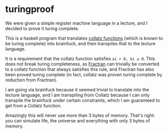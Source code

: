 # turingproof

We were given a simple register machine language in a lecture, and I decided to prove it turing complete.

This is a haskell program that translates [collatz functions](https://esolangs.org/wiki/Collatz_function) (which is known to be turing complete) into brainfuck, and then transpiles that to the lecture language.

It is a requirement that the collatz function satisfies `ai > 0, bi ≥ 0`. This does not break turing completeness, as [Fractran](https://esolangs.org/wiki/Fractran) can trivially be converted to a collatz function that always satisfies this rule, and Fractran has also been proved turing complete (in fact, collatz was proven turing complete by reduction from Fractran).

I am going via brainfuck because it seemed trivial to translate into the lecture language, and I am transpiling from Collatz because I can only transpile the brainfuck under certain constraints, which I am guaranteed to get from a Collatz function.

Amazingly this will never use more than 3 bytes of memory.
That's right: you can simulate life, the universe and everything with only 3 bytes of memory.
